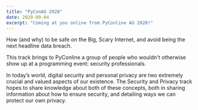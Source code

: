 ```yaml
---
title: "PyConAU 2020"
date: 2020-09-04
excerpt: "Coming at you online from PyConline AU 2020!"
---
```


How (and why) to be safe on the Big, Scary Internet, and avoid being the next headline data breach. 

This track brings to PyConline a group of people who wouldn't otherwise show up at a programming event: security professionals.

In today’s world, digital security and personal privacy are two extremely crucial and valued aspects of our existence. The Security and Privacy track hopes to share knowledge about both of these concepts, both in sharing information about how to ensure security, and detailing ways we can protect our own privacy.